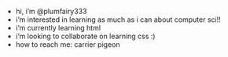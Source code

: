 - hi, i’m @plumfairy333
- i’m interested in learning as much as i can about computer sci!!
- i’m currently learning html
- i’m looking to collaborate on learning css :)
- how to reach me: carrier pigeon

<!---
plumfairy333/plumfairy333 is a ✨ special ✨ repository because its `README.md` (this file) appears on your GitHub profile.
You can click the Preview link to take a look at your changes.
--->
